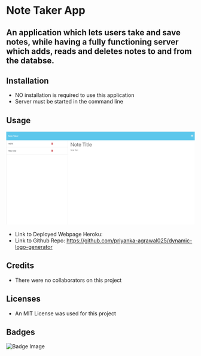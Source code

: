 # Note Taker App

## An application which lets users take and save notes, while having a fully functioning server which adds, reads and deletes notes to and from the databse. 

## Installation
+ NO installation is required to use this application
+ Server must be started in the command line

## Usage
![Screeshot](Assets/note-app.png)

+ Link to Deployed Webpage Heroku: 
+ Link to Github Repo: https://github.com/priyanka-agrawal025/dynamic-logo-generator

## Credits
+ There were no collaborators on this project

## Licenses
+ An MIT License was used for this project

## Badges
![Badge Image](https://img.shields.io/github/license/priyanka-agrawal025/note-taker-app)

